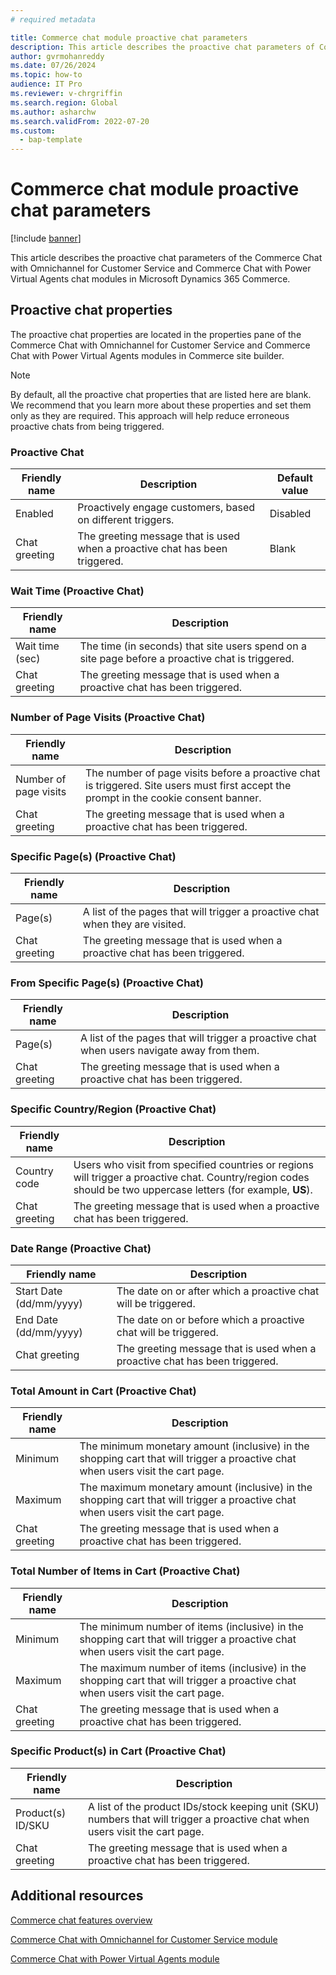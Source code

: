 ```yaml
---
# required metadata

title: Commerce chat module proactive chat parameters
description: This article describes the proactive chat parameters of Commerce chat modules in Microsoft Dynamics 365 Commerce.
author: gvrmohanreddy
ms.date: 07/26/2024
ms.topic: how-to
audience: IT Pro
ms.reviewer: v-chrgriffin
ms.search.region: Global
ms.author: asharchw
ms.search.validFrom: 2022-07-20
ms.custom: 
  - bap-template
---
```


# Commerce chat module proactive chat parameters

[!include [banner](../includes/banner.md)]

This article describes the proactive chat parameters of the Commerce Chat with Omnichannel for Customer Service and Commerce Chat with Power Virtual Agents chat modules in Microsoft Dynamics 365 Commerce.

## Proactive chat properties

The proactive chat properties are located in the properties pane of the Commerce Chat with Omnichannel for Customer Service and Commerce Chat with Power Virtual Agents modules in Commerce site builder.

> [!NOTE]
> By default, all the proactive chat properties that are listed here are blank. We recommend that you learn more about these properties and set them only as they are required. This approach will help reduce erroneous proactive chats from being triggered.

### Proactive Chat

| Friendly name | Description | Default value |
|---------------|-------------|---------------|
| Enabled | Proactively engage customers, based on different triggers. | Disabled |
| Chat greeting | The greeting message that is used when a proactive chat has been triggered. | Blank |

### Wait Time (Proactive Chat)

| Friendly name | Description |
|---------------|-------------|
| Wait time (sec) | The time (in seconds) that site users spend on a site page before a proactive chat is triggered. |
| Chat greeting | The greeting message that is used when a proactive chat has been triggered. |

### Number of Page Visits (Proactive Chat)

| Friendly name | Description |
|---------------|-------------|
| Number of page visits | The number of page visits before a proactive chat is triggered. Site users must first accept the prompt in the cookie consent banner. |
| Chat greeting | The greeting message that is used when a proactive chat has been triggered. |

### Specific Page(s) (Proactive Chat)

| Friendly name | Description |
|---------------|-------------|
| Page(s) | A list of the pages that will trigger a proactive chat when they are visited. |
| Chat greeting | The greeting message that is used when a proactive chat has been triggered. |

### From Specific Page(s) (Proactive Chat)

| Friendly name | Description |
|---------------|-------------|
| Page(s) | A list of the pages that will trigger a proactive chat when users navigate away from them. |
| Chat greeting | The greeting message that is used when a proactive chat has been triggered. |

### Specific Country/Region (Proactive Chat)

| Friendly name | Description |
|---------------|-------------|
| Country code | Users who visit from specified countries or regions will trigger a proactive chat. Country/region codes should be two uppercase letters (for example, **US**). |
| Chat greeting | The greeting message that is used when a proactive chat has been triggered. |

### Date Range (Proactive Chat)

| Friendly name | Description |
|---------------|-------------|
| Start Date (dd/mm/yyyy) | The date on or after which a proactive chat will be triggered. |
| End Date (dd/mm/yyyy) | The date on or before which a proactive chat will be triggered. |
| Chat greeting | The greeting message that is used when a proactive chat has been triggered. |

### Total Amount in Cart (Proactive Chat)

| Friendly name | Description |
|---------------|-------------|
| Minimum | The minimum monetary amount (inclusive) in the shopping cart that will trigger a proactive chat when users visit the cart page. |
| Maximum | The maximum monetary amount (inclusive) in the shopping cart that will trigger a proactive chat when users visit the cart page. |
|Chat greeting | The greeting message that is used when a proactive chat has been triggered. |

### Total Number of Items in Cart (Proactive Chat)

| Friendly name | Description |
|---------------|-------------|
| Minimum | The minimum number of items (inclusive) in the shopping cart that will trigger a proactive chat when users visit the cart page. |
| Maximum | The maximum number of items (inclusive) in the shopping cart that will trigger a proactive chat when users visit the cart page. |
| Chat greeting | The greeting message that is used when a proactive chat has been triggered. |

### Specific Product(s) in Cart (Proactive Chat)

| Friendly name | Description |
|---------------|-------------|
| Product(s) ID/SKU | A list of the product IDs/stock keeping unit (SKU) numbers that will trigger a proactive chat when users visit the cart page. |
| Chat greeting | The greeting message that is used when a proactive chat has been triggered. |

## Additional resources

[Commerce chat features overview](commerce-chat-overview.md)

[Commerce Chat with Omnichannel for Customer Service module](commerce-chat-module.md)

[Commerce Chat with Power Virtual Agents module](chat-module-pva.md)
